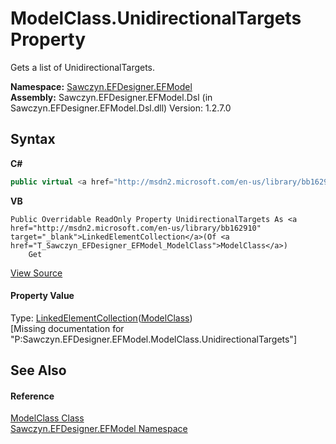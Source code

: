 # ModelClass.UnidirectionalTargets Property 
 

Gets a list of UnidirectionalTargets.

**Namespace:**&nbsp;<a href="N_Sawczyn_EFDesigner_EFModel">Sawczyn.EFDesigner.EFModel</a><br />**Assembly:**&nbsp;Sawczyn.EFDesigner.EFModel.Dsl (in Sawczyn.EFDesigner.EFModel.Dsl.dll) Version: 1.2.7.0

## Syntax

**C#**<br />
``` C#
public virtual <a href="http://msdn2.microsoft.com/en-us/library/bb162910" target="_blank">LinkedElementCollection</a><<a href="T_Sawczyn_EFDesigner_EFModel_ModelClass">ModelClass</a>> UnidirectionalTargets { get; }
```

**VB**<br />
``` VB
Public Overridable ReadOnly Property UnidirectionalTargets As <a href="http://msdn2.microsoft.com/en-us/library/bb162910" target="_blank">LinkedElementCollection</a>(Of <a href="T_Sawczyn_EFDesigner_EFModel_ModelClass">ModelClass</a>)
	Get
```

<a href="https://github.com/msawczyn/EFDesigner/tree/master/src/Dsl/GeneratedCode/DomainClasses.cs#L4946" title="View the source code">View Source</a><br />

#### Property Value
Type: <a href="http://msdn2.microsoft.com/en-us/library/bb162910" target="_blank">LinkedElementCollection</a>(<a href="T_Sawczyn_EFDesigner_EFModel_ModelClass">ModelClass</a>)<br />\[Missing <value> documentation for "P:Sawczyn.EFDesigner.EFModel.ModelClass.UnidirectionalTargets"\]

## See Also


#### Reference
<a href="T_Sawczyn_EFDesigner_EFModel_ModelClass">ModelClass Class</a><br /><a href="N_Sawczyn_EFDesigner_EFModel">Sawczyn.EFDesigner.EFModel Namespace</a><br />